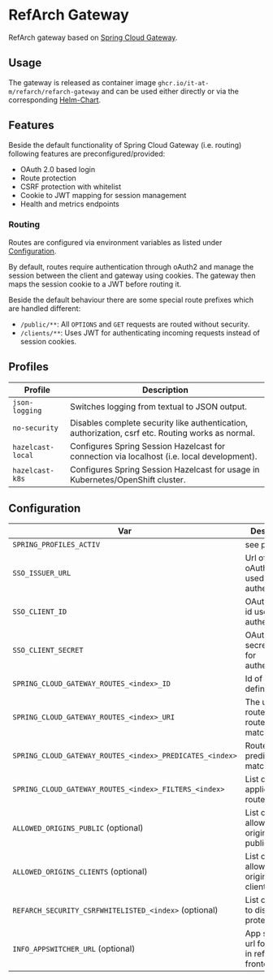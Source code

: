 # RefArch Gateway

RefArch gateway based on [Spring Cloud Gateway](https://spring.io/projects/spring-cloud-gateway).

## Usage

The gateway is released as container image `ghcr.io/it-at-m/refarch/refarch-gateway` and can be used either directly or
via the corresponding [Helm-Chart](https://github.com/it-at-m/helm-charts/tree/main/charts/refarch-gateway).

## Features

Beside the default functionality of Spring Cloud Gateway (i.e. routing) following features are preconfigured/provided:

- OAuth 2.0 based login
- Route protection
- CSRF protection with whitelist
- Cookie to JWT mapping for session management
- Health and metrics endpoints

### Routing

Routes are configured via environment variables as listed under [Configuration](#configuration).

By default, routes require authentication through oAuth2 and manage the session between the client and gateway using
cookies.
The gateway then maps the session cookie to a JWT before routing it.

Beside the default behaviour there are some special route prefixes which are handled different:

- `/public/**`: All `OPTIONS` and `GET` requests are routed without security.
- `/clients/**`: Uses JWT for authenticating incoming requests instead of session cookies.

## Profiles

| Profile           | Description                                                                                       |
|-------------------|---------------------------------------------------------------------------------------------------|
| `json-logging`    | Switches logging from textual to JSON output.                                                     |
| `no-security`     | Disables complete security like authentication, authorization, csrf etc. Routing works as normal. |
| `hazelcast-local` | Configures Spring Session Hazelcast for connection via localhost (i.e. local development).        |
| `hazelcast-k8s`   | Configures Spring Session Hazelcast for usage in Kubernetes/OpenShift cluster.                    |

## Configuration

| Var                                                      | Description                                        | Example                                                                 |
|----------------------------------------------------------|----------------------------------------------------|-------------------------------------------------------------------------|
| `SPRING_PROFILES_ACTIV`                                  | see profiles                                       | `no-security,hazelcast-local`                                           |
| `SSO_ISSUER_URL`                                         | Url of the oAuth2 server used for authentication.  | `https://sso.muenchen.de/auth/realms/muenchen.de`                       |
| `SSO_CLIENT_ID`                                          | OAuth2 client id used for authentication.          |                                                                         |
| `SSO_CLIENT_SECRET`                                      | OAuth2 client secret used for authentication.      |                                                                         |
| `SPRING_CLOUD_GATEWAY_ROUTES_<index>_ID`                 | Id of a route definition.                          | `backend`                                                               |
| `SPRING_CLOUD_GATEWAY_ROUTES_<index>_URI`                | The uri to route to if this route matches.         | `http://backend-service:8080/`                                          |
| `SPRING_CLOUD_GATEWAY_ROUTES_<index>_PREDICATES_<index>` | Route predicates i.e. matcher.                     | `Path=/api/backend-service/**`                                          |
| `SPRING_CLOUD_GATEWAY_ROUTES_<index>_FILTERS_<index>`    | List of filters applied to the route.              | `RewritePath=/api/backend-service/(?<urlsegments>.*), /$\{urlsegments}` |
| `ALLOWED_ORIGINS_PUBLIC` (optional)                      | List of urls allowed as origin for public routes.  | `https://*.muenchen.de,http://localhost:*`                              |
| `ALLOWED_ORIGINS_CLIENTS` (optional)                     | List of urls allowed as origin for clients routes. | `https://*.muenchen.de,http://localhost:*`                              |
| `REFARCH_SECURITY_CSRFWHITELISTED_<index>` (optional)    | List of routes to disable csrf protection for.     | `/example/**`                                                           |
| `INFO_APPSWITCHER_URL` (optional)                        | App switcher url for usage in refarch frontend.    | `https://appswitcher.muenchen.de`                                       |

